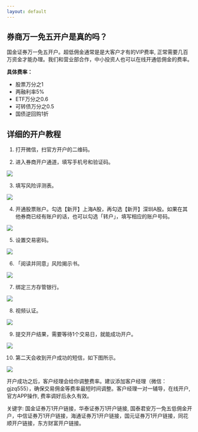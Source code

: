 ```yaml
---
layout: default
---
```


## 券商万一免五开户是真的吗？

国金证券万一免五开户。超低佣金通常是是大客户才有的VIP费率, 正常需要几百万资金才能办理。我们和营业部合作，中小投资人也可以在线开通低佣金的费率。

**具体费率：**
- 股票万分之1
- 两融利率5%
- ETF万分之0.6
- 可转债万分之0.5
- 国债逆回购1折

## 详细的开户教程

1. 打开微信，扫官方开户的二维码。

2. 进入券商开户通道，填写手机号和验证码。

![](https://github.com/zhengquan88/zhengquan88.github.io/blob/master/images/1.JPEG?raw=true)

3. 填写风险评测表。

![](https://github.com/zhengquan88/zhengquan88.github.io/blob/master/images/2.JPEG?raw=true)

4. 开通股票账户。勾选【新开】上海A股，再勾选【新开】深圳A股。如果在其他券商已经有账户的话，也可以勾选「转户」，填写相应的账户号码。

![](https://github.com/zhengquan88/zhengquan88.github.io/blob/master/images/3.JPEG?raw=true)

5. 设置交易密码。

![](https://github.com/zhengquan88/zhengquan88.github.io/blob/master/images/4.JPEG?raw=true)

6. 「阅读并同意」风险揭示书。

![](https://github.com/zhengquan88/zhengquan88.github.io/blob/master/images/5.JPEG?raw=true) 

7. 绑定三方存管银行。

![](https://github.com/zhengquan88/zhengquan88.github.io/blob/master/images/6.JPEG?raw=true) 


8. 视频认证。

![](https://github.com/zhengquan88/zhengquan88.github.io/blob/master/images/7.JPEG?raw=true)

9. 提交开户结果，需要等待1个交易日，就能成功开户。

![](https://github.com/zhengquan88/zhengquan88.github.io/blob/master/images/8.JPEG?raw=true)

10. 第二天会收到开户成功的短信，如下图所示。

![](https://github.com/zhengquan88/zhengquan88.github.io/blob/master/images/9.JPEG?raw=true)

开户成功之后，客户经理会给你调整费率。建议添加客户经理（微信：gjzq555），确保交易佣金等费率最短时间调整。客户经理一对一辅导，在线开户, 官方APP操作, 费率调好后永久有效。



关键字: 国金证券万1开户链接，华泰证券万1开户链接, 国泰君安万一免五低佣金开户，中信证券万1开户链接，海通证券万1开户链接，国元证券万1开户链接，同花顺开户链接，东方财富开户链接。
